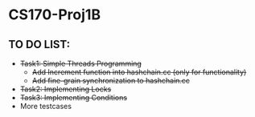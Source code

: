# CS170-Proj1B

## TO DO LIST:
  * ~~Task1: Simple Threads Programming~~
    * ~~Add Increment function into hashchain.cc (only for functionality)~~
    * ~~Add fine-grain synchronization to hashchain.cc~~
  * ~~Task2: Implementing Locks~~
  * ~~Task3: Implementing Conditions~~
  * More testcases